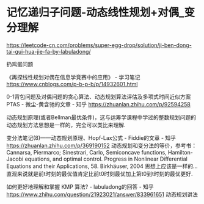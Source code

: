 












# 记忆递归子问题-动态线性规划+对偶_变分理解
https://leetcode-cn.com/problems/super-egg-drop/solution/ji-ben-dong-tai-gui-hua-jie-fa-by-labuladong/

扔鸡蛋问题






《再探线性规划对偶在信息学竞赛中的应用》 - 学习笔记
https://www.cnblogs.com/p-b-p-b/p/14932601.html


0-1背包问题及对偶问题的贪心算法、动态规划算法评估及多项式时间近似方案PTAS - 微尘-黄含驰的文章 - 知乎
https://zhuanlan.zhihu.com/p/92594258






动态规划原理(或者Bellman最优条件)，这与运筹学课程中学过的整数规划问题的动态规划方法思想是一样的，完全可以类比来理解.

变分法笔记(8)——动态规划原理、Hopf-Lax公式 - Fiddie的文章 - 知乎
https://zhuanlan.zhihu.com/p/369190152
动态规划和变分法的等价，参考书：Cannarsa, Piermarco; Sinestrari, Carlo, Semiconcave functions, Hamilton-Jacobi equations, and optimal control. Progress in Nonlinear Differential Equations and their Applications, 58. Birkhäuser, 2004
思想上应该是一样的...直观来说就是前t时刻的最优值肯定比前t0时刻最优加上第t0到t时刻的最优更好.


如何更好地理解和掌握 KMP 算法? - labuladong的回答 - 知乎
https://www.zhihu.com/question/21923021/answer/833961651 动态规划讲法

















